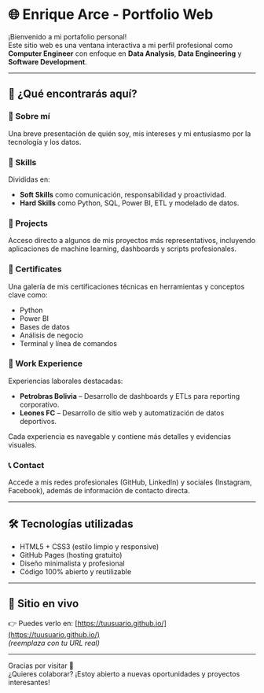 # 🌐 Enrique Arce - Portfolio Web

¡Bienvenido a mi portafolio personal!  
Este sitio web es una ventana interactiva a mi perfil profesional como **Computer Engineer** con enfoque en **Data Analysis**, **Data Engineering** y **Software Development**.

---

## 📁 ¿Qué encontrarás aquí?

### 🧠 Sobre mí
Una breve presentación de quién soy, mis intereses y mi entusiasmo por la tecnología y los datos.

### 🧰 Skills
Divididas en:
- **Soft Skills** como comunicación, responsabilidad y proactividad.
- **Hard Skills** como Python, SQL, Power BI, ETL y modelado de datos.

### 🚀 Projects
Acceso directo a algunos de mis proyectos más representativos, incluyendo aplicaciones de machine learning, dashboards y scripts profesionales.

### 🧪 Certificates
Una galería de mis certificaciones técnicas en herramientas y conceptos clave como:
- Python
- Power BI
- Bases de datos
- Análisis de negocio
- Terminal y línea de comandos

### 💼 Work Experience
Experiencias laborales destacadas:
- **Petrobras Bolivia** – Desarrollo de dashboards y ETLs para reporting corporativo.
- **Leones FC** – Desarrollo de sitio web y automatización de datos deportivos.

Cada experiencia es navegable y contiene más detalles y evidencias visuales.

### 📞 Contact
Accede a mis redes profesionales (GitHub, LinkedIn) y sociales (Instagram, Facebook), además de información de contacto directa.

---

## 🛠️ Tecnologías utilizadas

- HTML5 + CSS3 (estilo limpio y responsive)
- GitHub Pages (hosting gratuito)
- Diseño minimalista y profesional
- Código 100% abierto y reutilizable

---

## 🔗 Sitio en vivo

👉 Puedes verlo en: [https://tuusuario.github.io/](https://tuusuario.github.io/)  
*(reemplaza con tu URL real)*

---

Gracias por visitar 💙  
¿Quieres colaborar? ¡Estoy abierto a nuevas oportunidades y proyectos interesantes!
